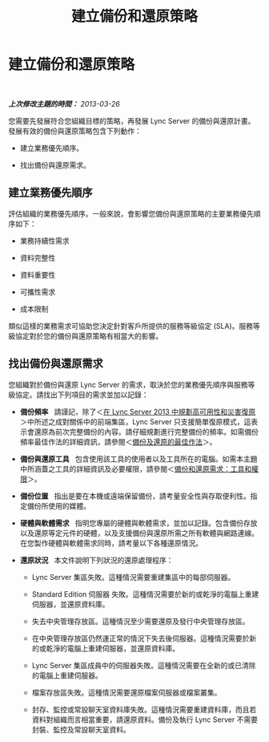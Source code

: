 ﻿---
title: 建立備份和還原策略
TOCTitle: 建立備份和還原策略
ms:assetid: f545a75f-bbc4-4968-b510-8f6f3920112b
ms:mtpsurl: https://technet.microsoft.com/zh-tw/library/Hh202195(v=OCS.15)
ms:contentKeyID: 52056256
ms.date: 08/24/2015
mtps_version: v=OCS.15
ms.translationtype: HT
---

# 建立備份和還原策略

 

_**上次修改主題的時間：** 2013-03-26_

您需要先發展符合您組織目標的策略，再發展 Lync Server 的備份與還原計畫。發展有效的備份與還原策略包含下列動作：

  - 建立業務優先順序。

  - 找出備份與還原需求。

## 建立業務優先順序

評估組織的業務優先順序。一般來說，會影響您備份與還原策略的主要業務優先順序如下：

  - 業務持續性需求

  - 資料完整性

  - 資料重要性

  - 可攜性需求

  - 成本限制

類似這樣的業務需求可協助您決定針對客戶所提供的服務等級協定 (SLA)。服務等級協定對於您的備份與還原策略有相當大的影響。

## 找出備份與還原需求

您組織對於備份與還原 Lync Server 的需求，取決於您的業務優先順序與服務等級協定。請找出下列項目的需求並加以記錄：

  - **備份頻率**   請謹記，除了＜[在 Lync Server 2013 中規劃高可用性和災害復原](lync-server-2013-planning-for-high-availability-and-disaster-recovery.md)＞中所述之成對關係中的前端集區，Lync Server 只支援簡單復原模式，這表示會還原為前次完整備份的內容。請仔細規劃進行完整備份的頻率。如需備份頻率最佳作法的詳細資訊，請參閱＜[備份及還原的最佳作法](lync-server-2013-best-practices-for-backup-and-restoration.md)＞。

  - **備份與還原工具**   包含使用該工具的使用者以及工具所在的電腦。如需本主題中所涵蓋之工具的詳細資訊及必要權限，請參閱＜[備份和還原需求：工具和權限](lync-server-2013-backup-and-restoration-requirements-tools-and-permissions.md)＞。

  - **備份位置**   指出是要在本機或遠端保留備份，請考量安全性與存取便利性。指定備份所使用的媒體。

  - **硬體與軟體需求**   指明您專屬的硬體與軟體需求，並加以記錄。包含備份存放以及還原等定元件的硬體，以及支援備份與還原所需之所有軟體與網路連線。在您製作硬體與軟體需求同時，請考量以下各種還原情況。

  - **還原狀況**   本文件說明下列狀況的還原處理程序：
    
      - Lync Server 集區失敗。這種情況需要重建集區中的每部伺服器。
    
      - Standard Edition 伺服器 失敗。這種情況需要於新的或乾淨的電腦上重建伺服器，並還原資料庫。
    
      - 失去中央管理存放區。這種情況至少需要還原及發行中央管理存放區。
    
      - 在中央管理存放區仍然運正常的情況下失去後伺服器。這種情況需要於新的或乾淨的電腦上重建伺服器，並還原資料庫。
    
      - Lync Server 集區成員中的伺服器失敗。這種情況需要在全新的或已清除的電腦上重建伺服器。
    
      - 檔案存放區失敗。這種情況需要還原檔案伺服器或檔案叢集。
    
      - 封存、監控或常設聊天室資料庫失敗。這種情況需要重建資料庫，而且若資料對組織而言相當重要，請還原資料。備份及執行 Lync Server 不需要封裝、監控及常設聊天室資料。


